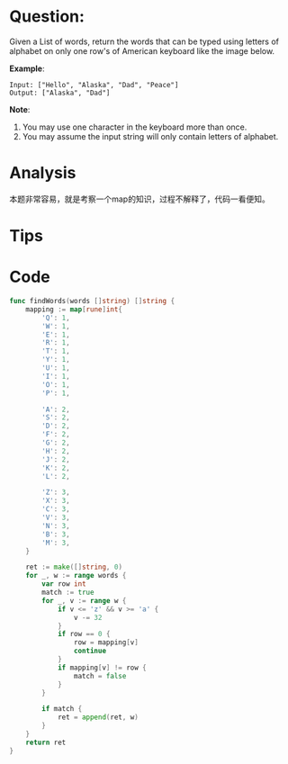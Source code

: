 # Question:

Given a List of words, return the words that can be typed using letters of alphabet on only one row's of American keyboard like the image below.

**Example**:
```
Input: ["Hello", "Alaska", "Dad", "Peace"]
Output: ["Alaska", "Dad"]
```

**Note**:
1. You may use one character in the keyboard more than once.
1. You may assume the input string will only contain letters of alphabet.

# Analysis

本题非常容易，就是考察一个map的知识，过程不解释了，代码一看便知。

# Tips

# Code
```go
func findWords(words []string) []string {
	mapping := map[rune]int{
		'Q': 1,
		'W': 1,
		'E': 1,
		'R': 1,
		'T': 1,
		'Y': 1,
		'U': 1,
		'I': 1,
		'O': 1,
		'P': 1,

		'A': 2,
		'S': 2,
		'D': 2,
		'F': 2,
		'G': 2,
		'H': 2,
		'J': 2,
		'K': 2,
		'L': 2,

		'Z': 3,
		'X': 3,
		'C': 3,
		'V': 3,
		'N': 3,
		'B': 3,
		'M': 3,
	}

	ret := make([]string, 0)
	for _, w := range words {
		var row int
		match := true
		for _, v := range w {
			if v <= 'z' && v >= 'a' {
				v -= 32
			}
			if row == 0 {
				row = mapping[v]
				continue
			}
			if mapping[v] != row {
				match = false
			}
		}

		if match {
			ret = append(ret, w)
		}
	}
	return ret
}
```

